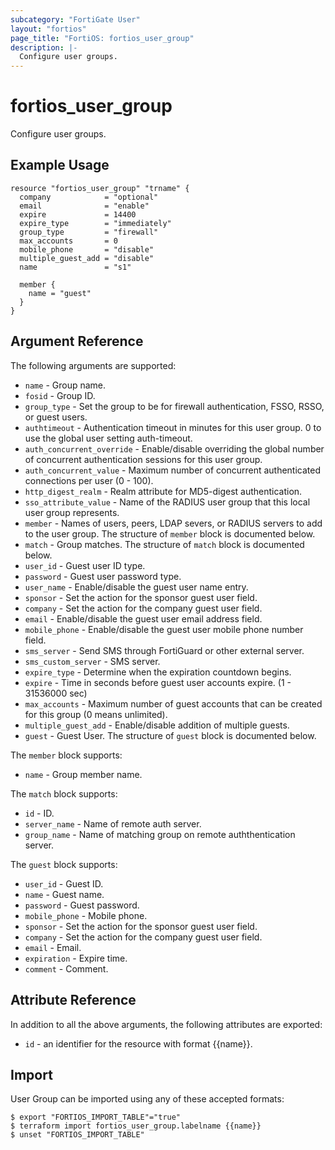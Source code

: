 ```yaml
---
subcategory: "FortiGate User"
layout: "fortios"
page_title: "FortiOS: fortios_user_group"
description: |-
  Configure user groups.
---
```


# fortios_user_group
Configure user groups.

## Example Usage

```hcl
resource "fortios_user_group" "trname" {
  company            = "optional"
  email              = "enable"
  expire             = 14400
  expire_type        = "immediately"
  group_type         = "firewall"
  max_accounts       = 0
  mobile_phone       = "disable"
  multiple_guest_add = "disable"
  name               = "s1"

  member {
    name = "guest"
  }
}
```

## Argument Reference

The following arguments are supported:

* `name` - Group name.
* `fosid` - Group ID.
* `group_type` - Set the group to be for firewall authentication, FSSO, RSSO, or guest users.
* `authtimeout` - Authentication timeout in minutes for this user group. 0 to use the global user setting auth-timeout.
* `auth_concurrent_override` - Enable/disable overriding the global number of concurrent authentication sessions for this user group.
* `auth_concurrent_value` - Maximum number of concurrent authenticated connections per user (0 - 100).
* `http_digest_realm` - Realm attribute for MD5-digest authentication.
* `sso_attribute_value` - Name of the RADIUS user group that this local user group represents.
* `member` - Names of users, peers, LDAP severs, or RADIUS servers to add to the user group. The structure of `member` block is documented below.
* `match` - Group matches. The structure of `match` block is documented below.
* `user_id` - Guest user ID type.
* `password` - Guest user password type.
* `user_name` - Enable/disable the guest user name entry.
* `sponsor` - Set the action for the sponsor guest user field.
* `company` - Set the action for the company guest user field.
* `email` - Enable/disable the guest user email address field.
* `mobile_phone` - Enable/disable the guest user mobile phone number field.
* `sms_server` - Send SMS through FortiGuard or other external server.
* `sms_custom_server` - SMS server.
* `expire_type` - Determine when the expiration countdown begins.
* `expire` - Time in seconds before guest user accounts expire. (1 - 31536000 sec)
* `max_accounts` - Maximum number of guest accounts that can be created for this group (0 means unlimited).
* `multiple_guest_add` - Enable/disable addition of multiple guests.
* `guest` - Guest User. The structure of `guest` block is documented below.

The `member` block supports:

* `name` - Group member name.

The `match` block supports:

* `id` - ID.
* `server_name` - Name of remote auth server.
* `group_name` - Name of matching group on remote auththentication server.

The `guest` block supports:

* `user_id` - Guest ID.
* `name` - Guest name.
* `password` - Guest password.
* `mobile_phone` - Mobile phone.
* `sponsor` - Set the action for the sponsor guest user field.
* `company` - Set the action for the company guest user field.
* `email` - Email.
* `expiration` - Expire time.
* `comment` - Comment.


## Attribute Reference

In addition to all the above arguments, the following attributes are exported:
* `id` - an identifier for the resource with format {{name}}.

## Import

User Group can be imported using any of these accepted formats:
```
$ export "FORTIOS_IMPORT_TABLE"="true"
$ terraform import fortios_user_group.labelname {{name}}
$ unset "FORTIOS_IMPORT_TABLE"
```
